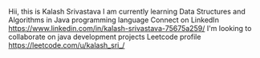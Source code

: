 Hii, this is Kalash Srivastava
I am currently learning Data Structures and Algorithms in Java programming language
Connect on LinkedIn https://www.linkedin.com/in/kalash-srivastava-75675a259/
I'm looking to collaborate on java development projects
Leetcode profile https://leetcode.com/u/kalash_sri_/
